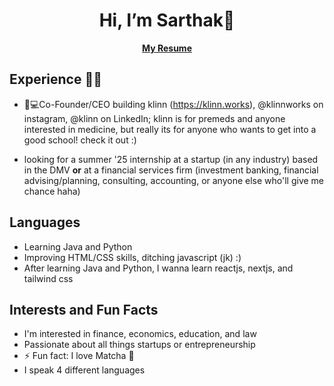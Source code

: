 <h1 align="center">Hi, I’m Sarthak👋</h1>
<b><p align="center">
<a href="https://github.com/sarthakpm16/resume/blob/main/Sarthak%20Harvard%20Resume.docx%20(1).pdf">My Resume</a>
</p>
</b>

<h2>Experience 👨‍🎓</h2>

- 🏥💻Co-Founder/CEO building klinn (https://klinn.works), @klinnworks on  instagram, @klinn on LinkedIn; klinn is for premeds and anyone interested in medicine, but really its for anyone who wants to get into a good school! check it out :)
 
 - looking for a summer '25 internship at a startup (in any industry) based in the DMV **or** at a financial services firm (investment banking, financial advising/planning, consulting, accounting, or anyone else who'll give me chance haha)
 <h2>Languages</h2> 
 
- Learning Java and Python
- Improving HTML/CSS skills, ditching javascript (jk) :) 
- After learning Java and Python, I wanna learn reactjs, nextjs, and tailwind css
<h2>Interests and Fun Facts</h2>

- I'm interested in finance, economics, education, and law
- Passionate about all things startups or entrepreneurship
- ⚡ Fun fact: I love Matcha 🍵
- I speak 4 different languages

<!---
sarthakpm16/sarthakpm16 is a ✨ special ✨ repository because its `README.md` (this file) appears on your GitHub profile.
You can click the Preview link to take a look at your changes.
--->
